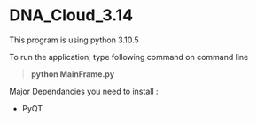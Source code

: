 # DNA_Cloud_3.14

This program is using python 3.10.5

To run the application, type following command on command line

> **python MainFrame.py**

Major Dependancies you need to install :

* PyQT
